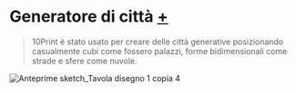 # Generatore di città [+]()
>10Print è stato usato per creare delle città generative posizionando casualmente cubi come fossero palazzi, forme bidimensionali come strade e sfere come nuvole. 

![Anteprime sketch_Tavola disegno 1 copia 4](https://user-images.githubusercontent.com/76455356/114690459-02b29a00-9d17-11eb-8112-b306a44f3782.png)
